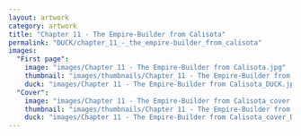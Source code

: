 ```yaml
---
layout: artwork
category: artwork
title: "Chapter 11 - The Empire-Builder from Calisota"
permalink: "DUCK/chapter_11_-_the_empire-builder_from_calisota"
images:
  "First page":
    image: "images/Chapter 11 - The Empire-Builder from Calisota.jpg"
    thumbnail: "images/thumbnails/Chapter 11 - The Empire-Builder from Calisota.jpg"
    duck: "images/Chapter 11 - The Empire-Builder from Calisota_DUCK.jpg"
  "Cover":
    image: "images/Chapter 11 - The Empire-Builder from Calisota_cover.jpg"
    thumbnail: "images/thumbnails/Chapter 11 - The Empire-Builder from Calisota_cover.jpg"
    duck: "images/Chapter 11 - The Empire-Builder from Calisota_cover_DUCK.jpg"
---
```

